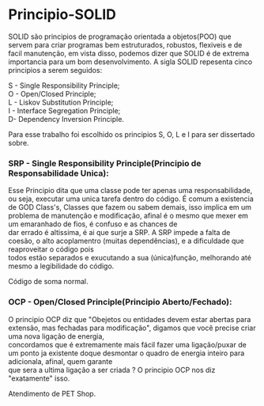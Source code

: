 # Principio-SOLID
  SOLID são principios de programação orientada a objetos(POO) que servem para criar programas bem estruturados, robustos, flexiveis e de facil manutenção, em vista disso,
podemos dizer que SOLID é de extrema importancia para um bom desenvolvimento.
  A sigla SOLID repesenta cinco principios a serem seguidos:  
  
S - Single Responsibility Principle;  
O - Open/Closed Principle;  
L - Liskov Substitution Principle;  
I - Interface Segregation Principle;  
D- Dependency Inversion Principle.  

  Para esse trabalho foi escolhido os principios S, O, L e I para ser dissertado sobre.  
### SRP - Single Responsibility Principle(Principio de Responsabilidade Unica):  
Esse Principio dita que uma classe pode ter apenas uma responsabilidade, ou seja, executar uma unica tarefa dentro do código. É comum a existencia de GOD Class's,
Classes que fazem ou sabem demais, isso implica em um problema de manutenção e modificação, afinal é o mesmo que mexer em um emaranhado de fios, é confuso e as chances de  
dar errado é altissima, é ai que surje a SRP. A SRP impede a falta de coesão, o alto acoplamentro (muitas dependências), e a dificuldade que reaproveitar o código pois  
todos estão separados e exucutando a sua (única)função, melhorando até mesmo a legibilidade do código.

Código de soma normal.


### OCP - Open/Closed Principle(Principio Aberto/Fechado):  
O principio OCP diz que "Obejetos ou entidades devem estar abertas para extensão, mas fechadas para modificação", digamos que você precise criar uma nova ligação de energia,  
concordamos que é extremamente mais fácil fazer uma ligação/puxar de um ponto ja existente doque desmontar o quadro de energia inteiro para adicionala, afinal, quem garante  
que sera a ultima ligação a ser criada ? O principio OCP nos diz "exatamente" isso. 

Atendimento de PET Shop.
